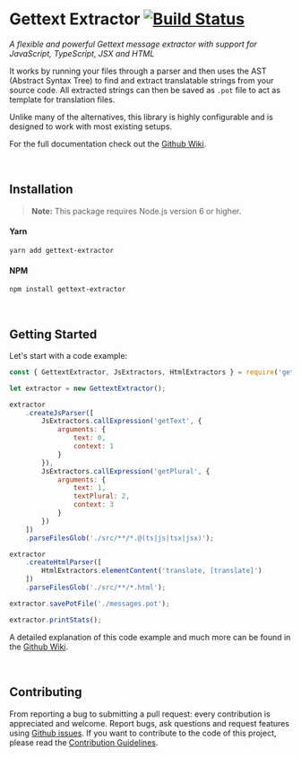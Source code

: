 # Gettext Extractor [![Build Status][travis-status]][travis-link]

*A flexible and powerful Gettext message extractor with support for JavaScript, TypeScript, JSX and HTML*

It works by running your files through a parser and then uses the AST (Abstract Syntax Tree) to find and extract translatable strings from your source code. All extracted strings can then be saved as `.pot` file to act as template for translation files.

Unlike many of the alternatives, this library is highly configurable and is designed to work with most existing setups.

For the full documentation check out the [Github Wiki][wiki].

</br>

## Installation

> **Note:** This package requires Node.js version 6 or higher.

#### Yarn

```text
yarn add gettext-extractor
```

#### NPM

```text
npm install gettext-extractor
```

</br>

## Getting Started

Let's start with a code example:

```javascript
const { GettextExtractor, JsExtractors, HtmlExtractors } = require('gettext-extractor');

let extractor = new GettextExtractor();

extractor
    .createJsParser([
        JsExtractors.callExpression('getText', {
            arguments: {
                text: 0,
                context: 1 
            }
        }),
        JsExtractors.callExpression('getPlural', {
            arguments: {
                text: 1,
                textPlural: 2,
                context: 3
            }
        })
    ])
    .parseFilesGlob('./src/**/*.@(ts|js|tsx|jsx)');

extractor
    .createHtmlParser([
        HtmlExtractors.elementContent('translate, [translate]')
    ])
    .parseFilesGlob('./src/**/*.html');

extractor.savePotFile('./messages.pot');

extractor.printStats();
```

A detailed explanation of this code example and much more can be found in the [Github Wiki][wiki-introduction].

<br/>

## Contributing

From reporting a bug to submitting a pull request: every contribution is appreciated and welcome.
Report bugs, ask questions and request features using [Github issues][github-issues].
If you want to contribute to the code of this project, please read the [Contribution Guidelines][contributing].

[travis-status]: https://travis-ci.org/lukasgeiter/gettext-extractor.svg?branch=master
[travis-link]: https://travis-ci.org/lukasgeiter/gettext-extractor
[wiki]: https://github.com/lukasgeiter/gettext-extractor/wiki
[wiki-introduction]: https://github.com/lukasgeiter/gettext-extractor/wiki/Introduction
[github-issues]: https://github.com/lukasgeiter/gettext-extractor/issues
[contributing]: CONTRIBUTING.md
